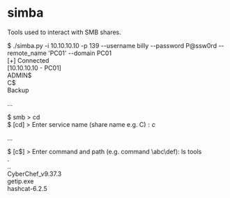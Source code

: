 # simba
Tools used to interact with SMB shares.

$ ./simba.py -i 10.10.10.10 -p 139 --username billy --password P@ssw0rd --remote_name 'PC01' --domain PC01  
[+] Connected  
[10.10.10.10 - PC01]    
ADMIN$    
C$  
Backup  

...

$ smb > cd  
$ [cd] > Enter service name (share name e.g. C$):  c$

...

$ [c$] > Enter command and path (e.g. command \abc\def): ls tools  
.  
..  
CyberChef_v9.37.3  
getip.exe  
hashcat-6.2.5